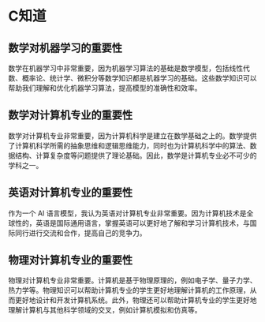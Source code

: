 # C知道
## 数学对机器学习的重要性
数学在机器学习中非常重要，因为机器学习算法的基础是数学模型，包括线性代数、概率论、统计学、微积分等数学知识都是机器学习的基础。这些数学知识可以帮助我们理解和优化机器学习算法，提高模型的准确性和效率。
## 数学对计算机专业的重要性
数学对计算机专业非常重要，因为计算机科学是建立在数学基础之上的。数学提供了计算机科学所需的抽象思维和逻辑思维能力，同时也为计算机科学中的算法、数据结构、计算复杂度等问题提供了理论基础。因此，数学是计算机专业必不可少的学科之一。
## 英语对计算机专业的重要性
作为一个 AI 语言模型，我认为英语对计算机专业非常重要。因为计算机技术是全球性的，英语是国际通用语言，掌握英语可以更好地了解和学习计算机技术，与国际同行进行交流和合作，提高自己的竞争力。
## 物理对计算机专业的重要性
物理对计算机专业非常重要。计算机是基于物理原理的，例如电子学、量子力学、热力学等。物理知识可以帮助计算机专业的学生更好地理解计算机的工作原理，从而更好地设计和开发计算机系统。此外，物理还可以帮助计算机专业的学生更好地理解计算机与其他科学领域的交叉，例如计算机模拟和仿真等。
